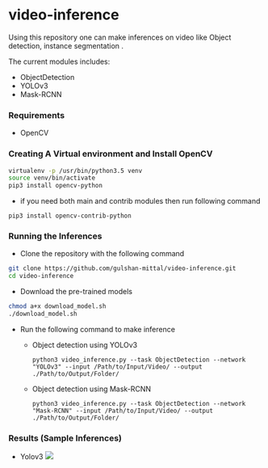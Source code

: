 # video-inference 

Using this repository one can make inferences on video like Object detection, instance segmentation . 

The current modules includes:

*  ObjectDetection
  * YOLOv3
  * Mask-RCNN



### Requirements

* OpenCV



### Creating A Virtual environment and Install OpenCV

```bash
virtualenv -p /usr/bin/python3.5 venv
source venv/bin/activate
pip3 install opencv-python
```

* if you need both main and contrib modules then run following command

```
pip3 install opencv-contrib-python
```



### Running the Inferences

* Clone the repository with the following command

```bash
git clone https://github.com/gulshan-mittal/video-inference.git
cd video-inference
```

* Download the pre-trained models

```bash
chmod a+x download_model.sh
./download_model.sh
```

* Run the following command to make inference

  * Object detection using YOLOv3

    ```shell
    python3 video_inference.py --task ObjectDetection --network "YOLOv3" --input /Path/to/Input/Video/ --output ./Path/to/Output/Folder/
    ```

  * Object detection using Mask-RCNN

    ```shell
    python3 video_inference.py --task ObjectDetection --network "Mask-RCNN" --input /Path/to/Input/Video/ --output ./Path/to/Output/Folder/
    ```

### Results (Sample Inferences)
* Yolov3
![](YOLOv3-min.gif)

